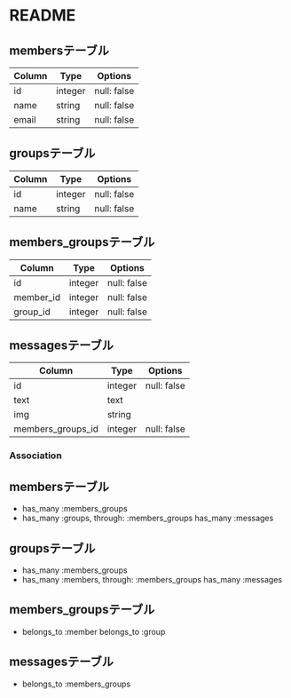 # README

## membersテーブル

|Column|Type|Options|
|------|----|-------|
|id|integer|null: false|
|name|string|null: false|
|email|string|null: false|

## groupsテーブル

|Column|Type|Options|
|------|----|-------|
|id|integer|null: false|
|name|string|null: false|

## members_groupsテーブル

|Column|Type|Options|
|------|----|-------|
|id|integer|null: false|
|member_id|integer|null: false|
|group_id|integer|null: false|

## messagesテーブル

|Column|Type|Options|
|------|----|-------|
|id|integer|null: false|
|text|text||
|img|string||
|members_groups_id|integer|null: false|






### Association
## membersテーブル
- has_many :members_groups
- has_many :groups, through: :members_groups
  has_many :messages

## groupsテーブル
- has_many :members_groups
- has_many :members, through: :members_groups
  has_many :messages

## members_groupsテーブル
- belongs_to :member
  belongs_to :group

## messagesテーブル
- belongs_to :members_groups
